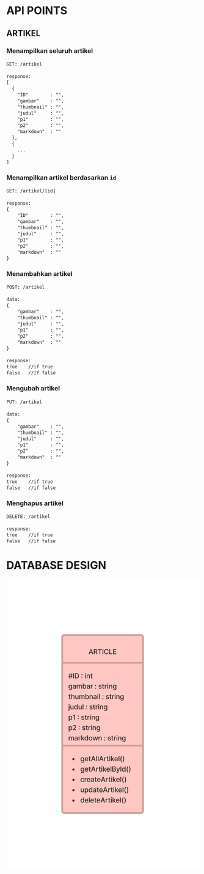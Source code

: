 # API POINTS



## ARTIKEL
### Menampilkan seluruh artikel
```
GET: /artikel

response:
[
  {
    "ID"        : "",
    "gambar"    : "",
    "thumbnail" : "",
    "judul"     : "",
    "p1"        : "",
    "p2"        : "",
    "markdown"  : ""
  },
  {
    ...
  }
]
```
### Menampilkan artikel berdasarkan ```id```
```
GET: /artikel/[id]

response:
{
    "ID"        : "",
    "gambar"    : "",
    "thumbnail" : "",
    "judul"     : "",
    "p1"        : "",
    "p2"        : "",
    "markdown"  : ""
}
```
### Menambahkan artikel
```
POST: /artikel

data:
{
    "gambar"    : "",
    "thumbnail" : "",
    "judul"     : "",
    "p1"        : "",
    "p2"        : "",
    "markdown"  : ""
}

response:
true    //if true
false   //if false
```
### Mengubah artikel
```
PUT: /artikel

data:
{
    "gambar"    : "",
    "thumbnail" : "",
    "judul"     : "",
    "p1"        : "",
    "p2"        : "",
    "markdown"  : ""
}

response:
true    //if true
false   //if false
```
### Menghapus artikel
```
DELETE: /artikel

response:
true    //if true
false   //if false
```

# DATABASE DESIGN
![Design Database](https://raw.githubusercontent.com/rengganisss/tekweb2022/main/assets/designdb.png)
